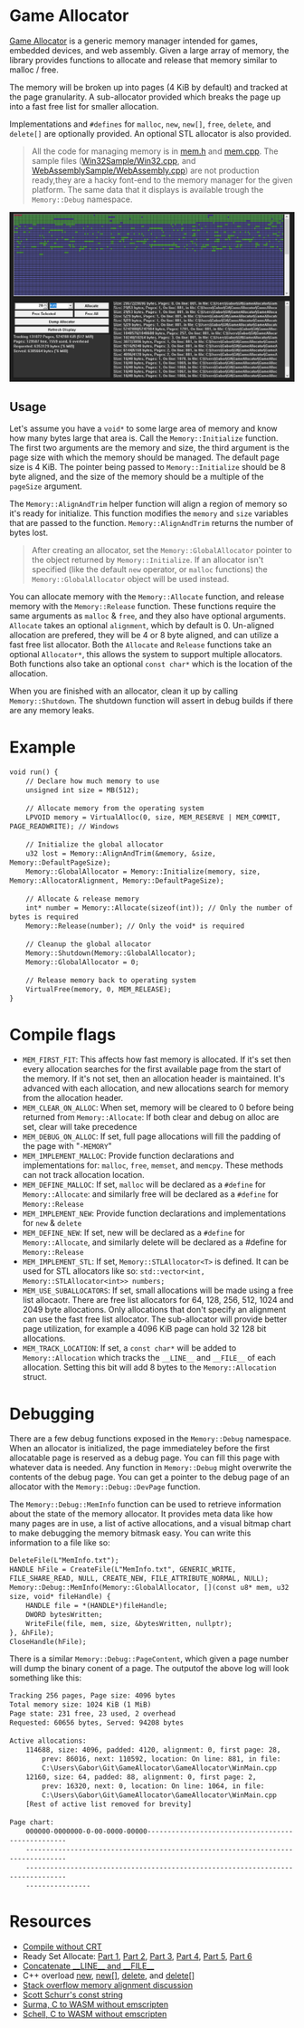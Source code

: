 # Game Allocator

[Game Allocator](https://gabormakesgames.com/blog_memory.html) is a generic memory manager intended for games, embedded devices, and web assembly. Given a large array of memory, the library provides functions to allocate and release that memory similar to malloc / free.

The memory will be broken up into pages (4 KiB by default) and tracked at the page granularity. 
A sub-allocator provided which breaks the page up into a fast free list for smaller allocation.

Implementations and ```#defines``` for ```malloc```, ```new```, ```new[]```, ```free```, ```delete```, and ```delete[]``` are optionally provided. An optional STL allocator is also provided.

> All the code for managing memory is in [mem.h](mem.h) and [mem.cpp](mem.cpp). The sample files ([Win32Sample/Win32.cpp](Win32Sample/Win32.cpp), and [WebAssemblySample/WebAssembly.cpp](WebAssemblySample/WebAssembly.cpp)) are not production ready,they are a hacky font-end to the memory manager for the given platform. The same data that it displays is available trough the ```Memory::Debug``` namespace.

![Win32 memory allocator](Win32Sample/Win32Small.png)

## Usage

Let's assume you have a ```void*``` to some large area of memory and know how many bytes large that area is.  Call the ```Memory::Initialize``` function. The first two arguments are the memory and size, the third argument is the page size with which the memory should be managed. The default page size is 4 KiB. The pointer being passed to ```Memory::Initialize``` should be 8 byte aligned, and the size of the memory should be a multiple of the ```pageSize``` argument.

The ```Memory::AlignAndTrim``` helper function will align a region of memory so it's ready for initialize. This function modifies the ```memory``` and ```size``` variables that are passed to the function. ```Memory::AlignAndTrim``` returns the number of bytes lost.

> After creating an allocator, set the ```Memory::GlobalAllocator``` pointer to the object returned by ```Memory::Initialize```.  If an allocator isn't specified (like the default ```new``` operator, or ```malloc``` functions) the ```Memory::GlobalAllocator``` object will be used instead.

You can allocate memory with the ```Memory::Allocate``` function, and release memory with the ```Memory::Release``` function. These functions require the same arguments as ```malloc``` & ```free```,
	and they also have optional arguments. ```Allocate``` takes an optional ```alignment```, which by default is 0. Un-aligned allocation are prefered, they will be 4 or 8 byte aligned, and can utilize a fast free list allocator. Both the ```Allocate``` and ```Release``` functions take an optional ```Allocator*```, this allows the system to support multiple allocators. Both functions also take an optional ```const char*``` which is the location of the allocation.

When you are finished with an allocator, clean it up by calling ```Memory::Shutdown```. The shutdown function will assert in debug builds if there are any memory leaks.

# Example

```
void run() {
    // Declare how much memory to use
    unsigned int size = MB(512);

    // Allocate memory from the operating system
    LPVOID memory = VirtualAlloc(0, size, MEM_RESERVE | MEM_COMMIT, PAGE_READWRITE); // Windows

    // Initialize the global allocator
    u32 lost = Memory::AlignAndTrim(&memory, &size, Memory::DefaultPageSize);
    Memory::GlobalAllocator = Memory::Initialize(memory, size, Memory::AllocatorAlignment, Memory::DefaultPageSize);

    // Allocate & release memory
    int* number = Memory::Allocate(sizeof(int)); // Only the number of bytes is required
    Memory::Release(number); // Only the void* is required

    // Cleanup the global allocator
    Memory::Shutdown(Memory::GlobalAllocator);
    Memory::GlobalAllocator = 0;

    // Release memory back to operating system
    VirtualFree(memory, 0, MEM_RELEASE);
}
```

# Compile flags

* ```MEM_FIRST_FIT```: This affects how fast memory is allocated. If it's set then every allocation searches for the first available page from the start of the memory. If it's not set, then an allocation header is maintained. It's advanced with each allocation, and new allocations search for memory from the allocation header.
* ```MEM_CLEAR_ON_ALLOC```: When set, memory will be cleared to 0 before being returned from ```Memory::Allocate```: If both clear and debug on alloc are set, clear will take precedence
* ```MEM_DEBUG_ON_ALLOC```: If set, full page allocations will fill the padding of the page with "```-MEMORY```"
* ```MEM_IMPLEMENT_MALLOC```: Provide function declarations and implementations for: ```malloc```, ```free```, ```memset```, and ```memcpy```. These methods can not track allocation location.
* ```MEM_DEFINE_MALLOC```: If set, ```malloc``` will be declared as a ```#define``` for ```Memory::Allocate```: and similarly free will be declared as a ```#define``` for ```Memory::Release```
* ```MEM_IMPLEMENT_NEW```: Provide function declarations and implementations for ```new``` & ```delete```
* ```MEM_DEFINE_NEW```: If set, new will be declared as a ```#define``` for ```Memory::Allocate```, and similarly delete will be declared as a #define for ```Memory::Release```
* ```MEM_IMPLEMENT_STL```: If set, ```Memory::STLAllocator<T>``` is defined. It can be used for STL allocators like so: ```std::vector<int, Memory::STLAllocator<int>> numbers;```
* ```MEM_USE_SUBALLOCATORS```: If set, small allocations will be made using a free list allocaotr. There are free list allocators for 64, 128, 256, 512, 1024 and 2049 byte allocations. Only allocations that don't specify an alignment can use the fast free list allocator. The sub-allocator will provide better page utilization, for example a 4096 KiB page can hold 32 128 bit allocations.
* ```MEM_TRACK_LOCATION```: If set, a ```const char*``` will be added to ```Memory::Allocation``` which tracks the ```__LINE__``` and ```__FILE__``` of each allocation. Setting this bit will add 8 bytes to the ```Memory::Allocation``` struct.

# Debugging

There are a few debug functions exposed in the ```Memory::Debug``` namespace. When an allocator is initialized, the page immediateley before the first allocatable page is reserved as a debug page. You can fill this page with whatever  data is needed. Any function in ```Memory::Debug``` might overwrite the contents of the debug page. You can get a pointer to the debug page of an allocator with the ```Memory::Debug::DevPage``` function.

The ```Memory::Debug::MemInfo``` function can be used to retrieve information about the state of the memory allocator. It provides meta data like how many pages are in use, a list of active allocations, and a visual bitmap chart to make debugging the memory bitmask easy. You can write this information to a file like so:

```
DeleteFile(L"MemInfo.txt");
HANDLE hFile = CreateFile(L"MemInfo.txt", GENERIC_WRITE, FILE_SHARE_READ, NULL, CREATE_NEW, FILE_ATTRIBUTE_NORMAL, NULL);
Memory::Debug::MemInfo(Memory::GlobalAllocator, [](const u8* mem, u32 size, void* fileHandle) {
    HANDLE file = *(HANDLE*)fileHandle;
    DWORD bytesWritten;
    WriteFile(file, mem, size, &bytesWritten, nullptr);
}, &hFile);
CloseHandle(hFile);
```

There is a similar ```Memory::Debug::PageContent```, which given a page number will dump the binary conent of a page. The outputof the above log will look something like this:

```
Tracking 256 pages, Page size: 4096 bytes
Total memory size: 1024 KiB (1 MiB)
Page state: 231 free, 23 used, 2 overhead
Requested: 60656 bytes, Served: 94208 bytes

Active allocations:
	114688, size: 4096, padded: 4120, alignment: 0, first page: 28, 
        prev: 86016, next: 110592, location: On line: 881, in file: 
        C:\Users\Gabor\Git\GameAllocator\GameAllocator\WinMain.cpp
	12160, size: 64, padded: 88, alignment: 0, first page: 2, 
        prev: 16320, next: 0, location: On line: 1064, in file: 
        C:\Users\Gabor\Git\GameAllocator\GameAllocator\WinMain.cpp
    [Rest of active list removed for brevity]

Page chart:
	000000-0000000-0-00-0000-00000--------------------------------------------------
	--------------------------------------------------------------------------------
	--------------------------------------------------------------------------------
	----------------
```

# Resources

* [Compile without CRT](https://yal.cc/cpp-a-very-tiny-dll/) 
* Ready Set Allocate: [Part 1](https://web.archive.org/web/20120419125628/http://www.altdevblogaday.com/2011/04/11/ready-set-allocate-part-1/), [Part 2](https://web.archive.org/web/20120419125404/http://www.altdevblogaday.com/2011/04/26/ready-set-allocate-part-2/), [Part 3](https://web.archive.org/web/20120419010208/http://www.altdevblogaday.com/2011/05/15/ready-set-allocate-part-3/), [Part 4](https://web.archive.org/web/20120418212016/http://www.altdevblogaday.com/2011/05/26/ready-set-allocate-part-4/), [Part 5](https://web.archive.org/web/20120413201435/http://www.altdevblogaday.com/2011/06/08/ready-set-allocate-part-5/), [Part 6](https://web.archive.org/web/20120321205231/http://www.altdevblogaday.com/2011/06/30/ready-set-allocate-part-6/)
* [Concatenate \_\_LINE\_\_ and \_\_FILE\_\_](https://stackoverflow.com/questions/2653214/stringification-of-a-macro-value)
* C++ overload [new](https://cplusplus.com/reference/new/operator%20new/), [new[]](https://cplusplus.com/reference/new/operator%20new[]/), [delete](https://cplusplus.com/reference/new/operator%20delete/), and [delete[]](https://cplusplus.com/reference/new/operator%20delete[]/)
* [Stack overflow memory alignment discussion](https://stackoverflow.com/questions/227897/how-to-allocate-aligned-memory-only-using-the-standard-library)
* [Scott Schurr's const string](https://www.youtube.com/watch?v=BUnNA2dLRsU)
* [Surma, C to WASM without emscripten](https://surma.dev/things/c-to-webassembly/)
* [Schell, C to WASM without emscripten](https://schellcode.github.io/webassembly-without-emscripten#getting-wasm-opt)